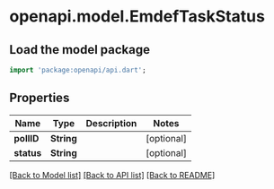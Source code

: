 # openapi.model.EmdefTaskStatus

## Load the model package
```dart
import 'package:openapi/api.dart';
```

## Properties
Name | Type | Description | Notes
------------ | ------------- | ------------- | -------------
**pollID** | **String** |  | [optional] 
**status** | **String** |  | [optional] 

[[Back to Model list]](../README.md#documentation-for-models) [[Back to API list]](../README.md#documentation-for-api-endpoints) [[Back to README]](../README.md)


